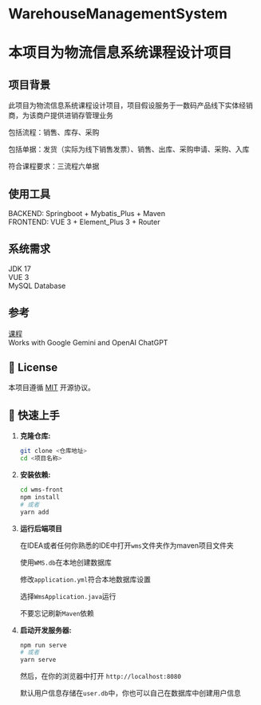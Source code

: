 # WarehouseManagementSystem

# 本项目为物流信息系统课程设计项目

## 项目背景
此项目为物流信息系统课程设计项目，项目假设服务于一数码产品线下实体经销商，为该商户提供进销存管理业务

包括流程：销售、库存、采购

包括单据：发货（实际为线下销售发票）、销售、出库、采购申请、采购、入库

符合课程要求：三流程六单据

## 使用工具
BACKEND: Springboot + Mybatis_Plus + Maven  
FRONTEND: VUE 3 + Element_Plus 3 + Router

## 系统需求
JDK 17  
VUE 3  
MySQL Database

## 参考  
[课程](https://www.bilibili.com/video/BV1Qe411V7TZ?p=1&vd_source=8d5101c64c259c4a82f174c9da33f943)  
Works with Google Gemini and OpenAI ChatGPT

## 📜 License

本项目遵循 [MIT](https://opensource.org/licenses/MIT) 开源协议。

## 🚀 快速上手

1.  **克隆仓库:**

    ```bash
    git clone <仓库地址>
    cd <项目名称>
    ```
    
    
2.  **安装依赖:**

    ```bash
    cd wms-front
    npm install
    # 或者
    yarn add
    ```
3.  **运行后端项目**

    在IDEA或者任何你熟悉的IDE中打开```wms```文件夹作为maven项目文件夹

    使用```WMS.db```在本地创建数据库

    修改```application.yml```符合本地数据库设置
    
    选择```WmsApplication.java```运行

    不要忘记刷新```Maven```依赖

    
5.  **启动开发服务器:**

    ```bash
    npm run serve
    # 或者
    yarn serve
    ```

    然后，在你的浏览器中打开 `http://localhost:8080`

    默认用户信息存储在```user.db```中，你也可以自己在数据库中创建用户信息
